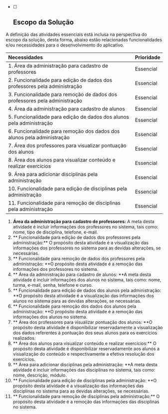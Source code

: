 * [ ] ## Escopo da Solução

A definição das atividades essenciais está inclusa na perspectiva do escopo da solução, desta forma, abaixo estão relacionadas funcionalidades e/ou necessidades para o desenvolvimento do aplicativo.

| **Necessidades** | **Prioridade** |
| :--- | :--- |
| 1. Área da administração para cadastro de professores | Essencial |
| 2. Funcionalidade para edição de dados dos professores pela administração | Essencial |
| 3. Funcionalidade para remoção de dados dos professores pela administração | Essencial |
| 4. Área da administração para cadastro de alunos | Essencial |
| 5. Funcionalidade para edição de dados dos alunos pela administração | Essencial |
| 6. Funcionalidade para remoção dos dados dos alunos pela administração | Essencial |
| 7. Área dos professores para visualizar pontuação dos alunos | Essencial |
| 8. Área dos alunos para visualizar conteúdo e realizar exercícios | Essencial |
| 9. Área para adicionar disciplinas pela administração | Essencial |
| 10. Funcionalidade para edição de disciplinas pela administração | Essencial |
| 11. Funcionalidade para remoção de disciplinas pela administração | Essencial |

1. **Área da administração para cadastro de professores:** A meta desta atividade é incluir informações dos professores no sistema, tais como: nome, tipo de disciplina, telefone, e-mail.
2. ** Funcionalidade para edição de dados dos professores pela administração:** O propósito desta atividade é a visualização das informações dos professores no sistema para as devidas alterações, se necessárias.
3. ** Funcionalidade para remoção de dados dos professores pela administração: **O propósito desta atividade é a remoção das informações dos professores no sistema.
4. ** Área da administração para cadastro de alunos: **A meta desta atividade é incluir informações dos alunos no sistema, tais como: nome, turma, e-mail, senha, telefone e curso.
5. ** Funcionalidade para edição de dados dos alunos pela administração: **O propósito desta atividade é a visualização das informações dos alunos no sistema para as devidas alterações, se necessárias.
6. ** Funcionalidade para remoção dos dados dos alunos pela administração: **O propósito desta atividade é a remoção das informações dos alunos no sistema.
7. ** Área dos professores para visualizar pontuação dos alunos: **O propósito desta atividade é disponibilizar reservadamente a visualização dos dados referentes à pontuação dos seus alunos para os exercícios realizados.
8. ** Área dos alunos para visualizar conteúdo e realizar exercícios:** O propósito desta atividade é disponibilizar reservadamente aos alunos a visualização do conteúdo e respectivamente a efetiva resolução dos exercícios.
9. ** Área para adicionar disciplinas pela administração: **A meta desta atividade é incluir informações das disciplinas no sistema, tais como: nome, descrição, módulo.
10. ** Funcionalidade para edição de disciplinas pela administração: **O propósito desta atividade é a visualização das informações das disciplinas no sistema para as devidas alterações, se necessárias.
11. ** Funcionalidade para remoção de disciplinas pela administração:** O propósito desta atividade é a remoção das informações das disciplinas no sistema.



